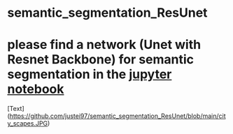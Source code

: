 # semantic_segmentation_ResUnet
# please find a network (Unet with Resnet Backbone) for semantic segmentation in the  [jupyter notebook](https://github.com/justei97/semantic_segmentation_ResUnet/blob/main/SemanticSegmentation%20(Unet%20with%20ResNetEncoder).ipynb)
[Text] (https://github.com/justei97/semantic_segmentation_ResUnet/blob/main/city_scapes.JPG) 
